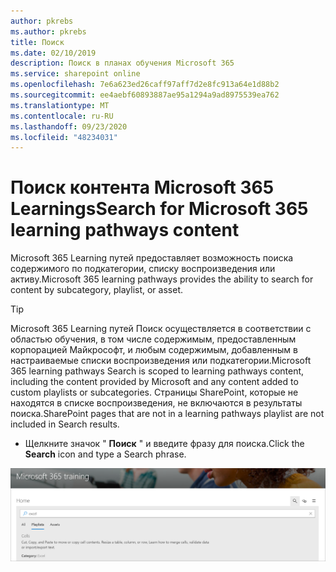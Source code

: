 ```yaml
---
author: pkrebs
ms.author: pkrebs
title: Поиск
ms.date: 02/10/2019
description: Поиск в планах обучения Microsoft 365
ms.service: sharepoint online
ms.openlocfilehash: 7e6a623ed26caff97aff7d2e8fc913a64e1d88b2
ms.sourcegitcommit: ee4aebf60893887ae95a1294a9ad8975539ea762
ms.translationtype: MT
ms.contentlocale: ru-RU
ms.lasthandoff: 09/23/2020
ms.locfileid: "48234031"
---
```

# <a name="search-for-microsoft-365-learning-pathways-content"></a><span data-ttu-id="706cb-103">Поиск контента Microsoft 365 Learnings</span><span class="sxs-lookup"><span data-stu-id="706cb-103">Search for Microsoft 365 learning pathways content</span></span>

<span data-ttu-id="706cb-104">Microsoft 365 Learning путей предоставляет возможность поиска содержимого по подкатегории, списку воспроизведения или активу.</span><span class="sxs-lookup"><span data-stu-id="706cb-104">Microsoft 365 learning pathways provides the ability to search for content by subcategory, playlist, or asset.</span></span> 

> [!TIP]
> <span data-ttu-id="706cb-105">Microsoft 365 Learning путей Поиск осуществляется в соответствии с областью обучения, в том числе содержимым, предоставленным корпорацией Майкрософт, и любым содержимым, добавленным в настраиваемые списки воспроизведения или подкатегории.</span><span class="sxs-lookup"><span data-stu-id="706cb-105">Microsoft 365 learning pathways Search is scoped to learning pathways content, including the content provided by Microsoft and any content added to custom playlists or subcategories.</span></span> <span data-ttu-id="706cb-106">Страницы SharePoint, которые не находятся в списке воспроизведения, не включаются в результаты поиска.</span><span class="sxs-lookup"><span data-stu-id="706cb-106">SharePoint pages that are not in a learning pathways playlist are not included in Search results.</span></span>     

- <span data-ttu-id="706cb-107">Щелкните значок " **Поиск** " и введите фразу для поиска.</span><span class="sxs-lookup"><span data-stu-id="706cb-107">Click the **Search** icon and type a Search phrase.</span></span> 

![cg-search.png](media/cg-search.png)

